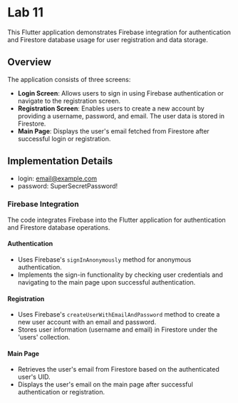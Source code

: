 # Lab 11

This Flutter application demonstrates Firebase integration for authentication and Firestore database usage for user registration and data storage.

## Overview

The application consists of three screens:
- **Login Screen**: Allows users to sign in using Firebase authentication or navigate to the registration screen.
- **Registration Screen**: Enables users to create a new account by providing a username, password, and email. The user data is stored in Firestore.
- **Main Page**: Displays the user's email fetched from Firestore after successful login or registration.

## Implementation Details
- login: email@example.com
- password: SuperSecretPassword!

### Firebase Integration

The code integrates Firebase into the Flutter application for authentication and Firestore database operations.

#### Authentication
- Uses Firebase's `signInAnonymously` method for anonymous authentication.
- Implements the sign-in functionality by checking user credentials and navigating to the main page upon successful authentication.

#### Registration
- Uses Firebase's `createUserWithEmailAndPassword` method to create a new user account with an email and password.
- Stores user information (username and email) in Firestore under the 'users' collection.

#### Main Page
- Retrieves the user's email from Firestore based on the authenticated user's UID.
- Displays the user's email on the main page after successful authentication or registration.

